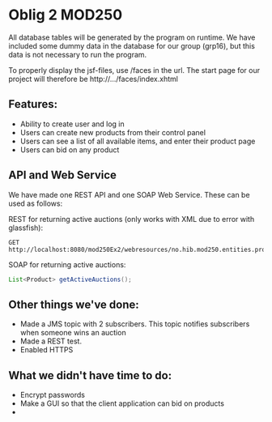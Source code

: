# Oblig 2 MOD250
All database tables will be generated by the program on runtime. We have included some dummy data in the database for our group (grp16), but this data is not necessary to run the program.

To properly display the jsf-files, use /faces in the url. The start page for our project will therefore be http://.../faces/index.xhtml

## Features:
* Ability to create user and log in
* Users can create new products from their control panel
* Users can see a list of all available items, and enter their product page
* Users can bid on any product

## API and Web Service
We have made one REST API and one SOAP Web Service. These can be used as follows:

REST for returning active auctions (only works with XML due to error with glassfish):
```
GET http://localhost:8080/mod250Ex2/webresources/no.hib.mod250.entities.product/active
```

SOAP for returning active auctions:
```java
List<Product> getActiveAuctions();
```

## Other things we've done:
* Made a JMS topic with 2 subscribers. This topic notifies subscribers when someone wins an auction
* Made a REST test. 
* Enabled HTTPS

## What we didn't have time to do:
* Encrypt passwords
* Make a GUI so that the client application can bid on products
* 


